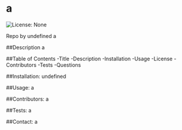 # a

   ![License: None](https://img.shields.io/badge/License-None)

  Repo by undefined
  a

  ##Description
   a

   ##Table of Contents
  -Title
  -Description
  -Installation
  -Usage
  -License
  -Contributors
  -Tests
  -Questions

   ##Installation:
   undefined

  ##Usage:
   a

  ##Contributors:
  a

  ##Tests:
  a

   ##Contact:
  a

 